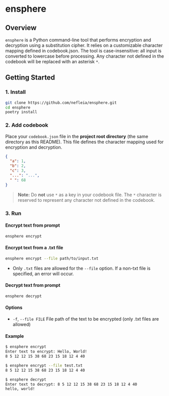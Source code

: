 # ensphere

## Overview

`ensphere` is a Python command-line tool that performs encryption and decryption using a substitution cipher. It relies on a customizable character mapping defined in codebook.json.
The tool is case-insensitive: all input is converted to lowercase before processing.
Any character not defined in the codebook will be replaced with an asterisk `*`.

## Getting Started

### 1. Install

```bash
git clone https://github.com/nefleia/ensphere.git
cd ensphere
poetry install
```

### 2. Add codebook

Place your `codebook.json` file in the **project root directory** (the same directory as this README).
This file defines the character mapping used for encryption and decryption.

```json
{
  "a": 1,
  "b": 2,
  "c": 3,
  "...": "...",
  " ": 68
}
```

> **Note:**
> Do **not** use `*` as a key in your codebook file.
> The `*` character is reserved to represent any character not defined in the codebook.

### 3. Run

#### Encrypt text from prompt

```bash
ensphere encrypt
```

#### Encrypt text from a .txt file

```bash
ensphere encrypt --file path/to/input.txt
```

- Only `.txt` files are allowed for the `--file` option. If a non-txt file is specified, an error will occur.

#### Decrypt text from prompt

```bash
ensphere decrypt
```

#### Options

- `-f`, `--file FILE` File path of the text to be encrypted (only .txt files are allowed)

#### Example

```bash
$ ensphere encrypt
Enter text to encrypt: Hello, World!
8 5 12 12 15 38 68 23 15 18 12 4 40

$ ensphere encrypt --file test.txt
8 5 12 12 15 38 68 23 15 18 12 4 40

$ ensphere decrypt
Enter text to decrypt: 8 5 12 12 15 38 68 23 15 18 12 4 40
hello, world!
```
